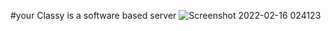 #your Classy is a software based server
![Screenshot 2022-02-16 024123](https://user-images.githubusercontent.com/64266026/154145935-c69dd034-7ac4-44d1-ac01-7d8fe6ba9db9.png)
